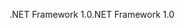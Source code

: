 <span data-ttu-id="31e70-101">.NET Framework 1.0</span><span class="sxs-lookup"><span data-stu-id="31e70-101">.NET Framework 1.0</span></span>